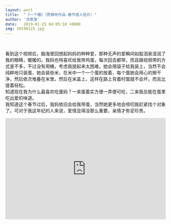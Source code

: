 ```yaml
---
layout: post
title:  "《一个桶》（贾樟柯作品-春节感人短片）"
author: '凉葱落'
date:   2019-01-25 04:05:18 +0800
img: 20190125.jpg
---
```

<br>

看到这个视频后，脑海里回想起妈妈的种种爱，那种无声的爱瞬间如股泪泉湿润了我的眼睛，暖暖的。我妈也特喜欢给我带鸡蛋，每次回去都带，而且跟视频带的方式差不多，不过没有用桶，考虑我提起来太困难，她会用袋子给我装上，当然不会纯粹地只装蛋，她会装些米，在米中一个一个蛋的放着，每个蛋她会用心的擦干净，然后依次堆叠在米里。然后在米盖上，这样在路上背着时蛋就不会坏，而且比提着轻松。<br>
知道现在我为什么最喜欢吃蛋妈？一来蛋着实方便一弄便可吃，二来我总能在蛋里吃出爱的味道。<br>
我知道这个春节过后，我妈依旧会给我带蛋，当然她更多地会唠叨我赶紧找个对象了。可对于我这年纪的人来说，爱情显得没那么重要，亲情才弥足珍贵。<br>
<iframe frameborder="0" width="100%" style="min-height:320px; width:100%; border:none;" src="https://v.qq.com/txp/iframe/player.html?vid=x0831y977v8" allowfullscreen></iframe>
